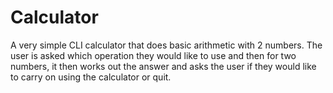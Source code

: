 # Calculator
A very simple CLI calculator that does basic arithmetic with 2 numbers. The user is asked which operation they would like to use and then for two numbers, it then works out the answer and asks the user if they would like to carry on using the calculator or quit.